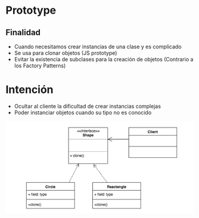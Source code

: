 # Prototype

## Finalidad

* Cuando necesitamos crear instancias de una clase y es complicado
* Se usa para clonar objetos (JS prototype)
* Evitar la existencia de subclases para la creación de objetos (Contrario a los Factory Patterns)

# Intención

* Ocultar al cliente la dificultad de crear instancias complejas
* Poder instanciar objetos cuando su tipo no es conocido

![Prototype pattern](pattern.png)
